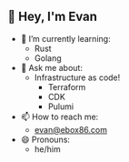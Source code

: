 ## 👋 Hey, I'm Evan

- 🌱 I’m currently learning:
    * Rust
    * Golang
- 💬 Ask me about:
    * Infrastructure as code!
       * Terraform
       * CDK
       * Pulumi
- 📫 How to reach me:
    * evan@ebox86.com
- 😄 Pronouns:
    * he/him
